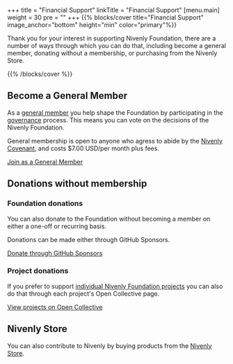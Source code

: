 +++
title = "Financial Support"
linkTitle = "Financial Support"
[menu.main]
weight = 30
pre = "<i class='fas fa-hand-holding-dollar pr-2'></i>"
+++
{{% blocks/cover title="Financial Support" image_anchor="bottom" height="min" color="primary"%}}

<p class="px-2">
Thank you for your interest in supporting Nivenly Foundation, there are a number of ways through which you can do that, including become a general member, donating without a membership, or purchasing from the Nivenly Store.
</p>

{{% /blocks/cover %}}
<section id="pageContent">
  <div class="container">

## Become a General Member

As a [general member](/governance#general-membership) you help shape the Foundation by participating in the [governance](/governance) process. This means you can vote on the decisions of the Nivenly Foundation.

General membership is open to anyone who agress to abide by the  [Nivenly Covenant](https://nivenly.org/covenant/), and costs $7.00 USD/per month plus fees.

<p><a class="btn btn-lg btn-secondary" href="https://opencollective.com/nivenly-foundation/contribute/general-membership-individual-52378/checkout?interval=month&amount=7&name=&legalName=&email=" target="_blank">
  Join as a General Member
</a></p>

## Donations without membership

### Foundation donations

You can also donate to the Foundation without becoming a member on either a one-off or recurring basis.

Donations can be made either through GitHub Sponsors.

<!-- TODO: This should link to the correct place when it's created 

<p><a class="btn btn-lg btn-secondary" href="https://opencollective.com/nivenly-foundation/contribute/general-membership-individual-52378/checkout?interval=month&amount=7&name=&legalName=&email=" target="_blank">
  Donate through Open Collective
</a></p>
-->

<p><a class="btn btn-lg btn-secondary" href="https://github.com/sponsors/nivenly" target="_blank">
  Donate through GitHub Sponsors
</a></p>

### Project donations

If you prefer to support [individual Nivenly Foundation projects](/projects) you can also do that through each project's Open Collective page.

<p><a class="btn btn-lg btn-secondary" href="https://opencollective.com/nivenly-foundation/projects" target="_blank">
  View projects on Open Collective
</a></p>

## Nivenly Store

You can also contribute to Nivenly by buying products from the [Nivenly Store](https://nivenly.myspreadshop.com/).

</div>
</section>